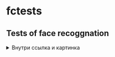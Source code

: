 # fctests
## Tests of face recoggnation


<details><summary>Внутри ссылка и картинка</summary>

Вставляю [:blowfish: Рыбка по коду ][Картинка] в текст

Кртинка по ссылке
![Картинка]


</details>


[Картинка]: imgs/img1.jpg?raw=true "Вторая ссылка"
